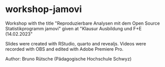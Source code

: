# workshop-jamovi
Workshop with the title "Reproduzierbare Analysen mit dem Open Source Statistikprogramm jamovi"
given at "Klausur Ausbildung und F+E (14.02.2023" 

Slides were created with RStudio, quarto and revealjs. Videos were recorded with OBS and edited with Adobe Premiere Pro.

Author: Bruno Rütsche (Pädagogische Hochschule Schwyz)
